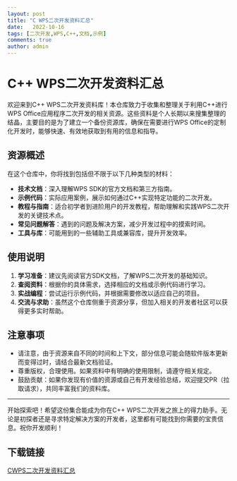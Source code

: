 ```yaml
---
layout: post
title: "C WPS二次开发资料汇总"
date:   2022-10-16
tags: [二次开发,WPS,C++,文档,示例]
comments: true
author: admin
---
```

# C++ WPS二次开发资料汇总

欢迎来到C++ WPS二次开发资料库！本仓库致力于收集和整理关于利用C++进行WPS Office应用程序二次开发的相关资源。这些资料是个人长期以来搜集整理的结晶，主要目的是为了建立一个备份资源库，确保在需要进行WPS Office的定制化开发时，能够快速、有效地获取到有用的信息和指导。

## 资源概述

在这个仓库中，你将找到包括但不限于以下几种类型的材料：

- **技术文档**：深入理解WPS SDK的官方文档和第三方指南。
- **示例代码**：实际应用案例，展示如何通过C++实现特定功能的二次开发。
- **教程与指南**：适合初学者到进阶用户的开发教程，帮助理解和实践WPS二次开发的关键技术点。
- **常见问题解答**：遇到的问题及解决方案，减少开发过程中的摸索时间。
- **工具与库**：可能用到的一些辅助工具或兼容库，提升开发效率。

## 使用说明

1. **学习准备**：建议先阅读官方SDK文档，了解WPS二次开发的基础知识。
2. **查阅资料**：根据你的具体需求，选择相应的文档或示例代码进行学习。
3. **实战编程**：尝试运行示例代码，并根据需要修改以适应自己的项目。
4. **交流与求助**：虽然这个仓库侧重于资源分享，但加入相关的开发者社区可以获得更多实时帮助。

## 注意事项

- 请注意，由于资源来自不同的时间和上下文，部分信息可能会随软件版本更新而变得过时，请结合最新文档验证。
- 尊重版权，合理使用。如果资料中有明确的使用限制，请遵守相关规定。
- 鼓励贡献：如果你发现有价值的资源或自己有开发经验总结，欢迎提交PR（拉取请求），共同丰富我们的资料库。

---

开始探索吧！希望这份集合能成为你在C++ WPS二次开发之旅上的得力助手。无论是初探者还是寻求特定解决方案的开发者，这里都有可能找到你需要的宝贵信息。祝你开发顺利！

## 下载链接

[CWPS二次开发资料汇总](https://pan.quark.cn/s/3b08447ad01f)